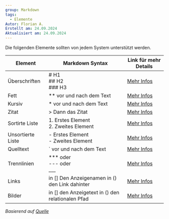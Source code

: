 ```yaml
---
group: Markdown
tags:
  - Elemente
Autor: Florian A.
Erstellt am: 24.09.2024
Aktualisiert am: 24.09.2024
---
```


Die folgenden Elemente sollten von jedem System unterstützt werden.

| Element           | Markdown Syntax                                   | Link für mehr Details                                                      |
| ----------------- | ------------------------------------------------- | -------------------------------------------------------------------------- |
| Überschriften     | # H1<br>## H2<br>### H3                           | [Mehr Infos](https://www.markdownguide.org/basic-syntax/#headings)         |
| Fett              | ** vor und nach dem Text                          | [Mehr Infos](https://www.markdownguide.org/basic-syntax/#bold)             |
| Kursiv            | * vor und nach dem Text                           | [Mehr Infos](https://www.markdownguide.org/basic-syntax/#italic)           |
| Zitat             | > Dann das Zitat                                  | [Mehr Infos](https://www.markdownguide.org/basic-syntax/#blockquotes-1)    |
| Sortirte Liste    | 1. Erstes Element<br>2. Zweites Element           | [Mehr Infos](https://www.markdownguide.org/basic-syntax/#ordered-lists)    |
| Unsortierte Liste | - Erstes Element<br>- Zweites Element             | [Mehr Infos](https://www.markdownguide.org/basic-syntax/#unordered-lists)  |
| Quelltext         | ` vor und nach dem Text                           | [Mehr Infos](https://www.markdownguide.org/basic-syntax/#code)             |
| Trennlinien       | *** oder<br>--- oder<br>___                       | [Mehr Infos](https://www.markdownguide.org/basic-syntax/#horizontal-rules) |
| Links             | in [] Den Anzeigenamen in () den Link dahinter    | [Mehr Infos](https://www.markdownguide.org/basic-syntax/#links)            |
| Bilder            | in [] den Anzeigetext in () den relationalen Pfad | [Mehr Infos](https://www.markdownguide.org/basic-syntax/#images-1)         |

*Basierend auf [Quelle](https://www.markdownguide.org/cheat-sheet/#basic-syntax)*



